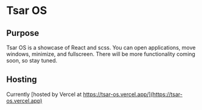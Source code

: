 # Tsar OS

## Purpose

Tsar OS is a showcase of React and scss. You can open applications, move windows, minimize, and fullscreen. There will be more functionality coming soon, so stay tuned.

## Hosting

Currently [hosted by Vercel at https://tsar-os.vercel.app/](https://tsar-os.vercel.app)
